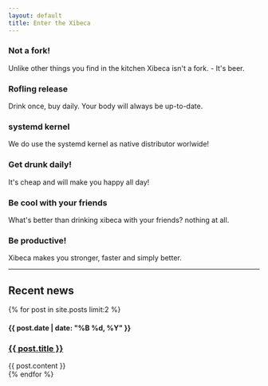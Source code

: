 ```yaml
---
layout: default
title: Enter the Xibeca
---
```


<div class="container">
        <div class="row">
                <div class="col-md-4">
                        <h3>Not a fork!</h3>
			<p>Unlike other things you find in the kitchen Xibeca isn't a fork. - It's beer.</p>
		</div>
                <div class="col-md-4">
                        <h3>Rofling release</h3>
			<p>Drink once, buy daily. Your body will always be up-to-date.</p>
		</div>
		<div class="col-md-4">
			<h3>systemd kernel</h3>
			<p>We do use the systemd kernel as native distributor worlwide!</p>
		</div>
	</div>
        <div class="row">
                <div class="col-md-4">
                        <h3>Get drunk daily!</h3>
			<p>It's cheap and will make you happy all day!</p>
		</div>
                <div class="col-md-4">
                        <h3>Be cool with your friends</h3>
			<p>What's better than drinking xibeca with your friends? nothing at all.</p>
		</div>
		<div class="col-md-4">
			<h3>Be productive!</h3>
			<p>Xibeca makes you stronger, faster and simply better.</p>
		</div>
	</div>
	<hr>
	<div class="page-header">
		<h2>Recent news <a href="/atom.xml" title="Subscribe to the news"><i class="fa fa-rss fa-lg"></i></a></h2>
	</div>
	<div class="row">
			{% for post in site.posts limit:2 %}
			<div class="col-md-6">
				<h4>{{ post.date | date: "%B %d, %Y" }}</h4>
				<h3><a href="{{ post.url }}">{{ post.title }}</a></h3>
				{{ post.content }}
			</div>
			{% endfor %}
	</div>
</div>
